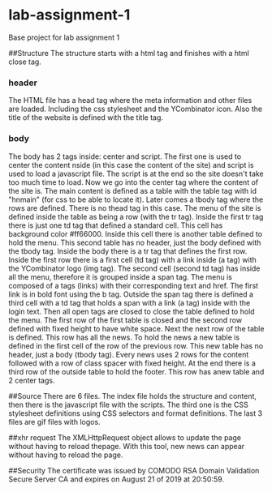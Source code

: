 # lab-assignment-1
Base project for lab assignment 1

##Structure
The structure starts with a html tag and finishes with a html close tag.
### header
The HTML file has a head tag where the meta information and other files are loaded. Including the css stylesheet and the YCombinator icon.
Also the title of the website is defined with the title tag.
### body
The body has 2 tags inside: center and script. The first one is used to center the content nside (in this case the content of the site) and script is used to load a javascript file. The script is at the end so the site doesn't take too much time to load.
Now we go into the center tag where the content of the site is. The main content is defined as a table with the table tag with id "hnmain" (for css to be able to locate it). Later comes a tbody tag where the rows are defined. There is no thead tag in this case.
The menu of the site is defined inside the table as being a row (with the tr tag). Inside the first tr tag there is just one td tag that defined a standard cell. This cell has background color #ff66000. Inside this cell there is another table defined to hold the menu. This second table has no header, just the body defined with the tbody tag. Inside the body there is a tr tag that defines the first row. Inside the first row there is a first cell (td tag) with a link inside (a tag) with the YCombinator logo (img tag). The second cell (second td tag) has inside all the menu, therefore it is grouped inside a span tag. The menu is composed of a tags (links) with their corresponding text and href. The first link is in bold font using the b tag. Outside the span tag there is defined a third cell with a td tag that holds a span with a link (a tag) inside with the login text. Then all open tags are closed to close the table defined to hold the menu.
The first row of the first table is closed and the second row defined with fixed height to have white space. Next the next row of the table is defined. This row has all the news. To hold the news a new table is defined in the first cell of the row of the previous row. This new table has no header, just a body (tbody tag). Every news uses 2 rows for the content followed with a row of class spacer with fixed height.
At the end there is a third row of the outside table to hold the footer. This row has anew table and 2 center tags.

##Source
There are 6 files. The index file holds the structure and content, then there is the javascript file with the scripts. The third one is the CSS stylesheet definitions using CSS selectors and format definitions. The last 3 files are gif files with logos.

##xhr request
The XMLHttpRequest object allows to update the page without having to reload thepage. With this tool, new news can appear without having to reload the page.

##Security
The certificate was issued by COMODO RSA Domain Validation Secure Server CA and expires on August 21 of 2019 at 20:50:59.
